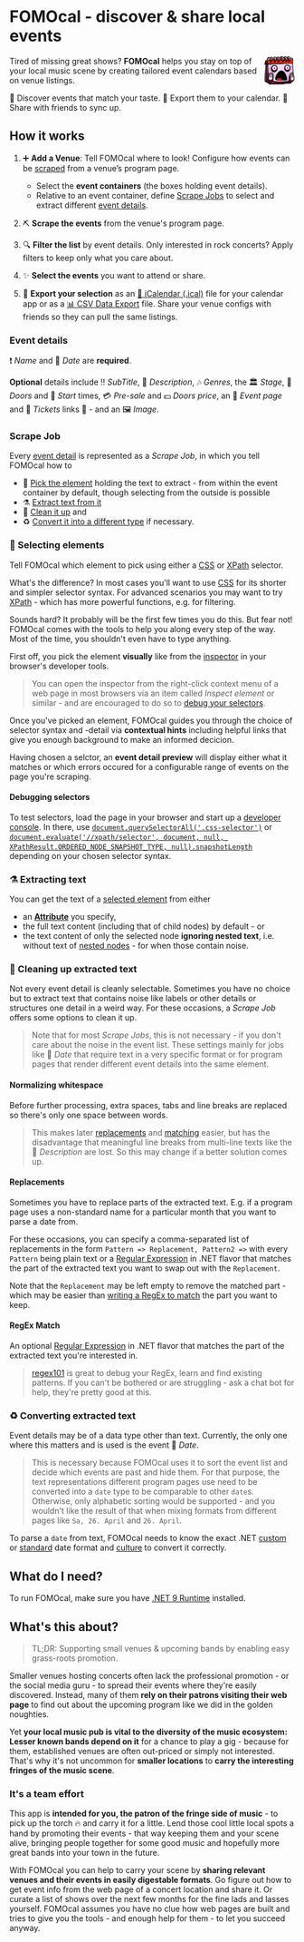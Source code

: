 # FOMOcal - discover & share local events

<img src="./Gui/Resources/AppIcon/appicon.svg" align="right" height="50"
    title="😱📅" />

Tired of missing great shows? **FOMOcal** helps you stay on top of your local music scene by creating tailored event calendars based on venue listings.

🎵 Discover events that match your taste.
📅 Export them to your calendar.
🤝 Share with friends to sync up.


## How it works

1. ➕ **Add a Venue**: Tell FOMOcal where to look! Configure how events can be
   [scraped](https://en.wikipedia.org/wiki/Web_scraping) from a venue’s program page.

   - Select the **event containers** (the boxes holding event details).
   - Relative to an event container, define [Scrape Jobs](#scrape-job) to select and extract different [event details](#event-details).

2. ⛏ **Scrape the events** from the venue's program page.

3. 🔍 **Filter the list** by event details. Only interested in rock concerts? Apply filters to keep only what you care about.

4. ✨ **Select the events** you want to attend or share.

5. 🥡 **Export your selection** as an [📆 iCalendar (.ical)](https://en.wikipedia.org/wiki/ICalendar) file for your calendar app or as a [📊 CSV Data Export](https://en.wikipedia.org/wiki/Comma-separated_values) file.
    Share your venue configs with friends so they can pull the same listings.

### Event details
❗ *Name* and 📆 *Date* are **required**.

**Optional** details include ‼ *SubTitle*, 📜 *Description*, 🎶 *Genres*,
the 🏛 *Stage*, 🚪 *Doors* and 🎼 *Start* times, 💳 *Pre-sale* and 💵 *Doors price*,
an 📰 *Event page* and 🎫 *Tickets* links 📡 - and an 🖼 *Image*.

### Scrape Job
Every [event detail](#event-details) is represented as a *Scrape Job*, in which you tell FOMOcal how to
- 🥢 [Pick the element](#selecting-elements) holding the text to extract - from within the event container by default,
though selecting from the outside is possible
- ⚗ [Extract text from it](#extracting-text)
- 🧹 [Clean it up](#cleaning-up-extracted-text) and
- ♻ [Convert it into a different type](#converting-extracted-text) if necessary.

### 🥢 Selecting elements
Tell FOMOcal which element to pick using either a [CSS](https://en.wikipedia.org/wiki/CSS#Selector)
or [XPath](https://en.wikipedia.org/wiki/XPath#Syntax_and_semantics_(XPath_1.0))
selector.

What's the difference? In most cases you'll want to use
[CSS](https://www.w3schools.com/css/css_selectors.asp) for its shorter and simpler selector syntax.
For advanced scenarios you may want to try [XPath](https://www.w3schools.com/xml/xpath_syntax.asp) -
which has more powerful functions, e.g. for filtering.

Sounds hard? It probably will be the first few times you do this.
But fear not! FOMOcal comes with the tools to help you along every step of the way.
Most of the time, you shouldn't even have to type anything.

First off, you pick the element **visually** like from the
[inspector](https://developer.mozilla.org/en-US/docs/Learn_web_development/Howto/Tools_and_setup/What_are_browser_developer_tools#the_inspector_dom_explorer_and_css_editor)
in your browser's developer tools.
> You can open the inspector from the right-click context menu of a web page in most browsers via
an item called *Inspect element* or similar - and are encouraged to do so to
[debug your selectors](#debugging-selectors).

Once you've picked an element, FOMOcal guides you through the choice of selector syntax and -detail
via **contextual hints** including helpful links that give you enough background to make an informed decicion.

Having chosen a selctor, an **event detail preview** will display either what it matches
or which errors occured for a configurable range of events on the page you're scraping.

#### Debugging selectors

To test selectors, load the page in your browser and start up a
[developer console](https://developer.mozilla.org/en-US/docs/Learn_web_development/Howto/Tools_and_setup/What_are_browser_developer_tools#the_javascript_console).
In there, use [`document.querySelectorAll('.css-selector')`](https://www.w3schools.com/jsref/met_document_queryselectorall.asp)
or [`document.evaluate('//xpath/selector', document, null, XPathResult.ORDERED_NODE_SNAPSHOT_TYPE, null).snapshotLength`](https://developer.mozilla.org/en-US/docs/Web/API/Document/evaluate)
depending on your chosen selector syntax.

### ⚗ Extracting text
You can get the text of a [selected element](#selecting-elements) from either
- an [**Attribute**](https://en.wikipedia.org/wiki/HTML_attribute) you specify,
- the full text content (including that of child nodes) by default - or
- the text content of only the selected node **ignoring nested text**, i.e. without text of
  [nested nodes](https://en.wikipedia.org/wiki/Document_Object_Model#DOM_tree_structure) -
  for when those contain noise.

### 🧹 Cleaning up extracted text
Not every event detail is cleanly selectable.
Sometimes you have no choice but to extract text that contains noise like labels or other details
or structures one detail in a weird way.
For these occasions, a *Scrape Job* offers some options to clean it up.
> Note that for most *Scrape Jobs*, this is not necessary - if you don't care about the noise in the event list.
These settings mainly for jobs like 📆 *Date* that require text in a very specific format or for program pages that
render different event details into the same element.

#### Normalizing whitespace

Before further processing, extra spaces, tabs and line breaks are replaced so there's only one space between words.
> This makes later [replacements](#replacements) and [matching](#regex-match) easier, but has the disadvantage that meaningful line breaks from multi-line texts
like the 📜 *Description* are lost. So this may change if a better solution comes up.

#### Replacements
Sometimes you have to replace parts of the extracted text.
E.g. if a program page uses a non-standard name for a particular month that you want to parse a date from.

For these occasions, you can specify a comma-separated list of replacements in the form
`Pattern => Replacement, Pattern2 =>` with every `Pattern` being plain text or a
[Regular Expression](https://en.wikipedia.org/wiki/Regular_expression) in .NET flavor that matches the part of the extracted text
you want to swap out with the `Replacement`.

Note that the `Replacement` may be left empty to remove the matched part -
which may be easier than [writing a RegEx to match](#regex-match) the part you want to keep.

#### RegEx Match
An optional [Regular Expression](https://en.wikipedia.org/wiki/Regular_expression) in .NET flavor
that matches the part of the extracted text you're interested in.

> [regex101](https://regex101.com/) is great to debug your RegEx, learn and find existing patterns. If you can't be bothered or are struggling - ask a chat bot for help, they're pretty good at this.

### ♻ Converting extracted text
Event details may be of a data type other than text.
Currently, the only one where this matters and is used is the event 📆 *Date*.

> This is necessary because FOMOcal uses it to sort the event list and decide which events are past and hide them.
For that purpose, the text representations different program pages use need to be converted into a `date` type
to be comparable to other `date`s. Otherwise, only alphabetic sorting would be supported -
and you wouldn't like the result of that when mixing formats from different pages like `Sa, 26. April` and `26. April`.

To parse a `date` from text, FOMOcal needs to know the exact
.NET [custom](https://learn.microsoft.com/en-us/dotnet/standard/base-types/custom-date-and-time-format-strings)
or [standard](https://learn.microsoft.com/en-us/dotnet/standard/base-types/standard-date-and-time-format-strings)
date format and [culture](https://en.wikipedia.org/wiki/Language_code) to convert it correctly.


## What do I need?

To run FOMOcal, make sure you have [.NET 9 Runtime](https://dotnet.microsoft.com/en-us/download/dotnet/9.0/runtime) installed.


## What's this about?

> TL;DR: Supporting small venues & upcoming bands by enabling easy grass-roots promotion.

Smaller venues hosting concerts often lack the professional promotion - or the social media guru -
to spread their events where they're easily discovered.
Instead, many of them **rely on their patrons visiting their web page**
to find out about the upcoming program like we did in the golden noughties.

Yet **your local music pub is vital to the diversity of the music ecosystem:
Lesser known bands depend on it** for a chance to play a gig - because for them,
established venues are often out-priced or simply not interested.
That's why it's not uncommon for **smaller locations** to **carry the interesting fringes of the music scene**.

### It's a team effort

This app is **intended for you, the patron of the fringe side of music** - to pick up the torch 🔥 and carry it for a little.
Lend those cool little local spots a hand by promoting their events - that way keeping them and your scene alive,
bringing people together for some good music and hopefully more great bands into your town in the future.

With FOMOcal you can help to carry your scene by **sharing relevant venues and their events in easily digestable formats**.
Go figure out how to get event info from the web page of a concert location and share it.
Or curate a list of shows over the next few months for the fine lads and lasses yourself.
FOMOcal assumes you have no clue how web pages are built and tries to give you the tools -
and enough help for them - to let you succeed anyway.
